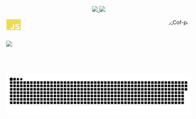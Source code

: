 <div align="center">
  <a href="https://github.com/cofthedev">
  <img height="180em" src="https://github-readme-stats.vercel.app/api?username=cofthedev&show_icons=true&theme=dracula&include_all_commits=true&count_private=true"/>
  <img height="180em" src="https://github-readme-stats.vercel.app/api/top-langs/?username=cofthedev&layout=compact&langs_count=7&theme=dracula"/>
</div>
<div style="display: inline_block"><br>
  <img align="center" alt="Cof-Js" height="30" width="40" src="https://raw.githubusercontent.com/devicons/devicon/master/icons/javascript/javascript-plain.svg">
  <img align="right" alt="Cof-pic" height="150" style="border-radius:50px;" src="https://avatars.githubusercontent.com/u/86751130?v=4">
</div>
  
##
 
<div>
  <a href="https://discord.gg/pDbY76q8Qf" target="_blank"><img src="https://img.shields.io/badge/Discord-7289DA?style=for-the-badge&logo=discord&logoColor=white" target="_blank"/>
 
  ![Snake animation](https://github.com/cofthedev/cofthedev/blob/output/github-contribution-grid-snake.svg)
</div>